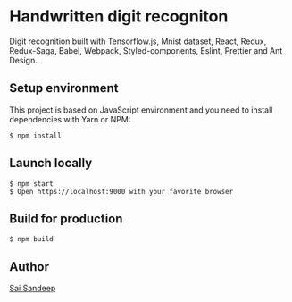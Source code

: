 # Handwritten digit recogniton

Digit recognition built with Tensorflow.js, Mnist dataset, React, Redux, Redux-Saga, Babel, Webpack, Styled-components, Eslint, Prettier and Ant Design.



## Setup environment

This project is based on JavaScript environment and you need to install dependencies with Yarn or NPM:

    $ npm install

## Launch locally

    $ npm start
    $ Open https://localhost:9000 with your favorite browser

## Build for production

    $ npm build

## Author

[Sai Sandeep](https://github.com/Stergen007)

